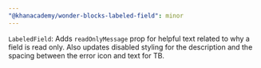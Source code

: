 ```yaml
---
"@khanacademy/wonder-blocks-labeled-field": minor
---
```


`LabeledField`: Adds `readOnlyMessage` prop for helpful text related to why a field is read only. Also updates disabled styling for the description and the spacing between the error icon and text for TB.
